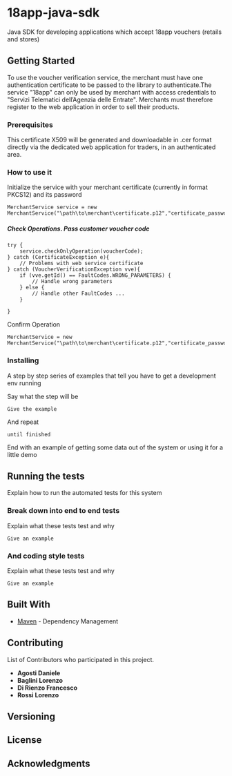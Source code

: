 # 18app-java-sdk
Java SDK for developing applications which accept 18app vouchers (retails and stores)

## Getting Started

To use the voucher verification service, the merchant must have one
authentication certificate to be passed to the library to authenticate.The service
"18app" can only be used by merchant with access credentials to "Servizi Telematici dell’Agenzia delle Entrate".
Merchants must therefore register to the web application in order to sell their products.

### Prerequisites


This certificate X509 will be generated and downloadable in .cer format directly via
the dedicated web application for traders, in an authenticated area.

### How to use it
Initialize the service with your merchant certificate (currently in format PKCS12) and its password
```
MerchantService service = new MerchantService("\path\to\merchant\certificate.p12","certificate_password")
```

##### Check Operations. Pass customer voucher code
```
try {
    service.checkOnlyOperation(voucherCode);
} catch (CertificateException e){
    // Problems with web service certificate
} catch (VoucherVerificationException vve){
    if (vve.getId() == FaultCodes.WRONG_PARAMETERS) {
        // Handle wrong parameters
    } else {
        // Handle other FaultCodes ...
    }

}
```
Confirm Operation
```
MerchantService = new MerchantService("\path\to\merchant\certificate.p12","certificate_password")
```

### Installing

A step by step series of examples that tell you have to get a development env running

Say what the step will be

```
Give the example
```

And repeat

```
until finished
```

End with an example of getting some data out of the system or using it for a little demo

## Running the tests

Explain how to run the automated tests for this system

### Break down into end to end tests

Explain what these tests test and why

```
Give an example
```

### And coding style tests

Explain what these tests test and why

```
Give an example
```


## Built With

* [Maven](https://maven.apache.org/) - Dependency Management

## Contributing

List of Contributors who participated in this project.
* **Agosti Daniele**
* **Baglini Lorenzo**
* **Di Rienzo Francesco**
* **Rossi Lorenzo**

## Versioning

## License

## Acknowledgments


